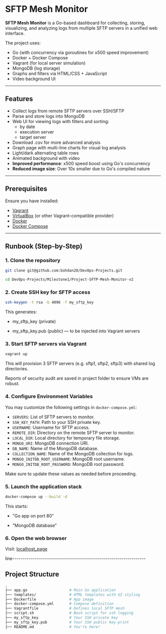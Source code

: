 # SFTP Mesh Monitor

**SFTP Mesh Monitor** is a Go-based dashboard for collecting, storing, visualizing, and analyzing logs from multiple SFTP servers in a unified web interface.

The project uses:
- Go (with concurrency via goroutines for x500 speed improvement)
- Docker + Docker Compose
- Vagrant (for local server simulation)
- MongoDB (log storage)
- Graphs and filters via HTML/CSS + JavaScript
- Video background UI

---

## Features

- Collect logs from remote SFTP servers over SSH/SFTP
- Parse and store logs into MongoDB
- Web UI for viewing logs with filters and sorting:
  - by date
  - execution server
  - target server
- Download .csv for more advanced analysis
- Graph page with multi-line charts for visual log analysis
- Light/dark alternating table rows
- Animated background with video
- **Improved performance**: x500 speed boost using Go's concurrency
- **Reduced image size**: Over 10x smaller due to Go's compiled nature

---

## Prerequisites

Ensure you have installed:

- [Vagrant](https://www.vagrantup.com/)
- [VirtualBox](https://www.virtualbox.org/) (or other Vagrant-compatible provider)
- [Docker](https://www.docker.com/)
- [Docker Compose](https://docs.docker.com/compose/)

---

## Runbook (Step-by-Step)

### 1. Clone the repository

```bash
git clone git@github.com:bohdan28/DevOps-Projects.git

cd DevOps-Projects/Milestone1/Project-SFTP-Mesh-Monitor-v2
```
### 2. Create SSH key for SFTP access
```bash
ssh-keygen -t rsa -b 4096 -f my_sftp_key
```
This generates:

- my_sftp_key (private)

- my_sftp_key.pub (public) — to be injected into Vagrant servers

### 3. Start SFTP servers via Vagrant
```bash
vagrant up
```
This will provision 3 SFTP servers (e.g. sftp1, sftp2, sftp3) with shared log directories.

Reports of security audit are saved in project folder to ensure VMs are robust.

### 4. Configure Environment Variables

You may customize the following settings in `docker-compose.yml`:

- `SERVERS`: List of SFTP servers to monitor.
- `SSH_KEY_PATH`: Path to your SSH private key.
- `USERNAME`: Username for SFTP access.
- `REMOTE_DIR`: Directory on the remote SFTP server to monitor.
- `LOCAL_DIR`: Local directory for temporary file storage.
- `MONGO_URI`: MongoDB connection URI.
- `DB_NAME`: Name of the MongoDB database.
- `COLLECTION_NAME`: Name of the MongoDB collection for logs.
- `MONGO_INITDB_ROOT_USERNAME`: MongoDB root username.
- `MONGO_INITDB_ROOT_PASSWORD`: MongoDB root password.

Make sure to update these values as needed before proceeding.

### 5. Launch the application stack
```bash
docker-compose up --build -d
```
This starts:

- "Go app on port 80"

- "MongoDB database"

### 6. Open the web browser
Visit: [localhost_page](http://localhost:80)

line-------------------------------------------------------------------

## Project Structure
```graphql
.
├── app.go                   # Main Go application
├── templates/               # HTML templates with UI styling
├── Dockerfile               # App image
├── docker-compose.yml       # Compose definition
├── Vagrantfile              # Defines local SFTP mesh
├── script.sh                # Bash script for ssh logging
├── my_sftp_key              # Your SSH private key
├── my_sftp_key.pub          # Your SSH public key-print
├── README.md                # You're here!
```
